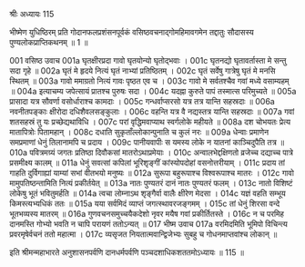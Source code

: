 श्रीः
अध्यायः 115

भीष्मेण युधिष्ठिरम् प्रति गोदानफलप्रशंसनपूर्वकं वसिष्ठवचनाद्गोमहिमावगमेन तद्दातुः सौदासस्य पुण्यलोकप्राप्तिकथनम् ॥ 1 ॥

001	वसिष्ठ उवाच 
001a	घृतक्षीरप्रदा गावो घृतयोन्यो घृतोद्भवाः ।
001c	घृतनद्यो घृतावर्तास्ता मे सन्तु सदा गृहे ॥
002a	घृतं मे हृदये नित्यं घृतं नाभ्यां प्रतिष्ठितम् ।
002c	घृतं सर्वेषु गात्रेषु घृतं मे मनसि स्थितम् ॥
003a	गावो ममाग्रतो नित्यं गावः पृष्ठत एव च ।
003c	गावो मे सर्वतश्चैव गवां मध्ये वसाम्यहम् ॥
004a	इत्याचम्य जपेत्सायं प्रातश्च पुरुषः सदा ।
004c	यदह्ना कुरुते पापं तस्मात्स परिमुच्यते ॥
005a	प्रासादा यत्र सौवर्णा वसोर्धाराश्च कामदाः ।
005c	गन्धर्वाप्सरसो यत्र तत्र यान्ति सहस्रदाः ॥
006a	नवनीतपङ्काः क्षीरोदा दधिशैवलसङ्कुलाः ।
006c	वहन्ति यत्र वै नद्यस्तत्र यान्ति सहस्रदाः ॥
007a	गवां शतसहस्रं तु यः प्रच्छेद्यथाविधि ।
007c	परां वृद्धिमवाप्याथ स्वर्गलोके महीयते ॥
008a	दश चोभयतः प्रेत्य मातापित्रोः पितामहान् ।
008c	दधाति सुकृताँल्लोकान्पुनाति च कुलं नरः ॥
009a	धेन्वाः प्रमाणेन समप्रमाणां धेनुं तिलानामपि च प्रदाय ।
009c	पानीयवापीः स यमस्य लोके न यातनां काञ्चिदुपैति तत्र ॥
010a	पवित्रमग्र्यं जगतः प्रतिष्ठा दिवौकसां मातरोऽथाप्रमेयाः ।
010c	अन्वालभेद्दक्षिणतो व्रजेच्च दद्याच्च पात्रे प्रसमीक्ष्य कालम् ॥
011a	धेनुं सवत्सां कपिलां भूरिशृङ्गीं कांस्योपदोहां वसनोत्तरीयाम् ।
011c	प्रदाय तां गाहति दुर्विगाह्यां याम्यां सभां वीतभयो मनुष्यः ॥
012a	सुरूपा बहुरूपाश्च विश्वरूपाश्च मातरः ।
012c	गावो मामुपतिष्ठन्तामिति नित्यं प्रकीर्तयेत् ॥
013a	नातः पुण्यतरं दानं नातः पुण्यतरं फलम् ।
013c	नातो विशिष्टं लोकेषु भूतं भवितुमर्हति ॥
014a	त्वचा लोम्नाऽथ शृङ्गैर्वा वालैः क्षीरेण मेदसा ।
014c	यज्ञं वहति सम्भूय किमस्त्यभ्यधिकं ततः ॥
015a	यया सर्वमिदं व्याप्तं जगत्स्थावरजङ्गमम् ।
015c	तां धेनुं शिरसा वन्दे भूतभव्यस्य मातरम् ॥
016a	गुणवचनसमुच्चयैकदेशो नृवर मयैष गवां प्रकीर्तितस्ते ।
016c	न च परमिह दानमस्ति गोभ्यो भवति न चापि परायणं ततोऽन्यत् ॥
017	भीष्म उवाच 
017a	वरमिदमिति भूमिपो विचिन्त्य प्रवरमृषेर्वचनं ततो महात्मा ।
017c	व्यसृजत नियतात्मवान्द्विजेभ्यः सुबहु च गोधनमाप्तवांश्च लोकान् ॥ 

इति श्रीमन्महाभारते अनुशासनपर्वणि दानधर्मपर्वणि पञ्चदशाधिकशततमोऽध्यायः ॥ 115 ॥
